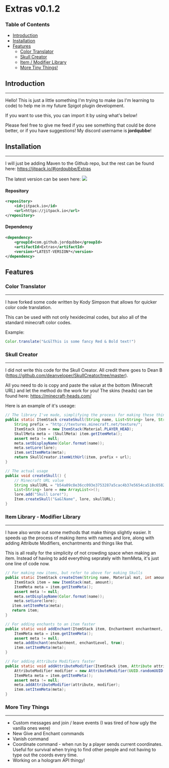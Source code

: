 # Extras v0.1.2

### Table of Contents

- [Introduction](#introduction)
- [Installation](#installation)
- [Features](#features)
  	- [Color Translator](#color-translator)
  	- [Skull Creator](#skull-creator)
  	- [Item / Modifier Library](#item-library---modifier-library)
  	- [More Tiny Things!](#more-tiny-things)

## Introduction
****
Hello! This is just a little something I'm trying to make (as I'm learning to code) to help me in my future Spigot plugin development.

If you want to use this, you can import it by using what's below!

Please feel free to give me feed if you see something that could be done better, or if you have suggestions! My discord username is **jordqubbe**!

## Installation
****
I will just be adding Maven to the Github repo, but the rest can be found here: https://jitpack.io/#jordqubbe/Extras

The latest version can be seen here: [![](https://jitpack.io/v/jordqubbe/Extras.svg)](https://jitpack.io/#jordqubbe/Extras)
#### Repository
```xml
<repository>
    <id>jitpack.io</id>
    <url>https://jitpack.io</url>
</repository>
```

#### Dependency
```xml
<dependency>
    <groupId>com.github.jordqubbe</groupId>
    <artifactId>Extras</artifactId>
    <version>*LATEST-VERSION*</version>
</dependency>
```

## Features

### Color Translator
****
I have forked some code written by Kody Simpson that allows for quicker color code translation. 

This can be used with not only hexidecimal codes, but also all of the standard minecraft color codes.

Example:
```java
Color.translate("&c&lThis is some fancy Red & Bold text!")
```

### Skull Creator
****
I did not write this code for the Skull Creator. All credit there goes to Dean B (https://github.com/deanveloper/SkullCreator/tree/master).

All you need to do is copy and paste the value at the bottom (Minecraft URL) and let the method do the work for you!
The skins (heads) can be found here: https://minecraft-heads.com/

Here is an example of it's useage:
```java
// The library I've made, simplifying the process for making these things
public static ItemStack createSkull(String name, List<String> lore, String url) {
    String prefix = "http://textures.minecraft.net/texture/";
    ItemStack item = new ItemStack(Material.PLAYER_HEAD);
    SkullMeta meta = (SkullMeta) item.getItemMeta();
    assert meta != null;
    meta.setDisplayName(Color.format(name));
    meta.setLore(lore);
    item.setItemMeta(meta);
    return SkullCreator.itemWithUrl(item, prefix + url);
}

// The actual usage
public void createSkull() {
    // Minecraft URL value
    String skullURL = "b54a09c8e36cc093e3753287a5cac4b37e5654ca518c6582ab99caa95134595e";
    List<String> lore = new ArrayList<>();
    lore.add("Skull Lore!");
    Item.createSkull("&a&lName", lore, skullURL);
}
```

### Item Library - Modifier Library
****
I have also wrote out some methods that make things slightly easier. It speeds up the process of making items with names and lore, along with adding Attribute Modifiers, enchantments and things like that.

This is all really for the simplicity of not crowding space when making an item. Instead of having to add everything seprately with ItemMeta, it's just one line of code now.
```java
// For making new items, but refer to above for making Skulls
public static ItemStack createItem(String name, Material mat, int amount, List<String> lore) {
    ItemStack item = new ItemStack(mat, amount);
    ItemMeta meta = item.getItemMeta();
    assert meta != null;
    meta.setDisplayName(Color.format(name));
    meta.setLore(lore);
   item.setItemMeta(meta);
   return item;
}

// For adding enchants to an item faster
public static void addEnchant(ItemStack item, Enchantment enchantment, int enchantLevel) {
    ItemMeta meta = item.getItemMeta();
    assert meta != null;
    meta.addEnchant(enchantment, enchantLevel, true);
    item.setItemMeta(meta);
}

// For adding Attribute Modifiers faster
public static void addAttributeModifier(ItemStack item, Attribute attribute, String name, int level, AttributeModifier.Operation operation, EquipmentSlot slot) {
    AttributeModifier modifier = new AttributeModifier(UUID.randomUUID(), name, level, operation, slot);
    ItemMeta meta = item.getItemMeta();
    assert meta != null;
    meta.addAttributeModifier(attribute, modifier);
    item.setItemMeta(meta);
}
```

### More Tiny Things
****
* Custom messages and join / leave events (I was tired of how ugly the vanilla ones were)
* New Give and Enchant commands
* Vanish command
* Coordinate command - when run by a player sends current coordinates. Useful for survival when trying to find other people and not having to type out the coords every time.
* Working on a hologram API thingy!

